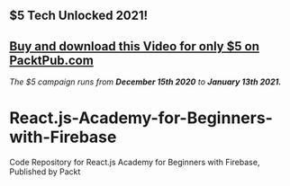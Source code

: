 ## $5 Tech Unlocked 2021!
[Buy and download this Video for only $5 on PacktPub.com](https://www.packtpub.com/product/react-js-academy-for-beginners-with-firebase-video/9781839216251)
-----
*The $5 campaign         runs from __December 15th 2020__ to __January 13th 2021.__*

# React.js-Academy-for-Beginners-with-Firebase
Code Repository for React.js Academy for Beginners with Firebase, Published by Packt
